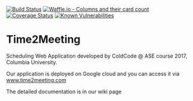 [![Build Status](https://travis-ci.org/sxsx1xsxs/Time2Meeting.svg?branch=master)](https://travis-ci.org/sxsx1xsxs/Time2Meeting)     [![Waffle.io - Columns and their card count](https://badge.waffle.io/sxsx1xsxs/Time2Meeting.svg?columns=all)](http://waffle.io/sxsx1xsxs/Time2Meeting) [![Coverage Status](https://coveralls.io/repos/github/sxsx1xsxs/Time2Meeting/badge.svg?branch=master)](https://coveralls.io/github/sxsx1xsxs/Time2Meeting?branch=master) 
[![Known Vulnerabilities](https://snyk.io/test/github/sxsx1xsxs/time2meeting/badge.svg)](https://snyk.io/test/github/sxsx1xsxs/time2meeting)

# Time2Meeting
Scheduling Web Application developed by ColdCode @ ASE course 2017, Columbia University.

Our application is deployed on Google cloud and you can access it via www.time2meeting.com

The detailed documentation is in our wiki page


